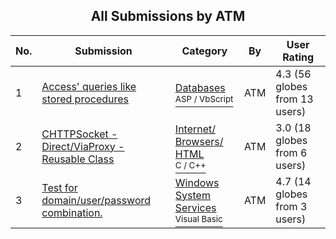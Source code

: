 ﻿<div align="center">

## All Submissions by ATM

</div>

No.  | Submission | Category | By   | User Rating
---- | ---------- | -------- | ---- | -----------
1 | [Access' queries like stored procedures<br />](https://github.com/Planet-Source-Code/atm-access-queries-like-stored-procedures__4-6127) | [Databases<br /><sup>ASP / VbScript</sup>](../ByCategory/databases__4-5.md) | ATM | 4.3 (56 globes from 13 users)
2 | [CHTTPSocket \- Direct/ViaProxy \- Reusable Class<br />](https://github.com/Planet-Source-Code/atm-chttpsocket-direct-viaproxy-reusable-class__3-270) | [Internet/ Browsers/ HTML<br /><sup>C / C++</sup>](../ByCategory/internet-browsers-html__3-9.md) | ATM | 3.0 (18 globes from 6 users)
3 | [Test for domain/user/password combination\.<br />](https://github.com/Planet-Source-Code/atm-test-for-domain-user-password-combination__1-7265) | [Windows System Services<br /><sup>Visual Basic</sup>](../ByCategory/windows-system-services__1-35.md) | ATM | 4.7 (14 globes from 3 users)
